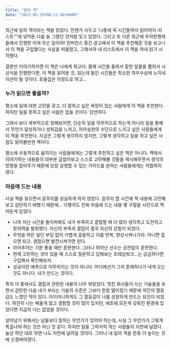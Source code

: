 ```yaml
---
title: "일의 격"
date: "2022-05-29T08:11:46+0000"
---
```


최근에 일의 격이라는 책을 읽었다. 언젠가 사두고 '나중에 꼭 시간들여서 읽어야지-리스트™️'에 넣어둔 다음 늘 그랬던 것처럼 잊고 있었다. 그리고 또 다른 최근에 우아한형제들에서 진행한 이게 무슨 일이야! 컨퍼런스 중간 광고에서 이 책을 추천해준 것을 보고나서 이 책을 구입했다는 사실을 떠올렸고, 그제서야 내 리스트에서 이 책을 꺼내 읽기 시작했다.

결론만 이야기하자면 이 책은 나에게 최고다. 올해 시간을 들여서 잘한 일들을 뽑아서 시상식을 진행한다면, 이 책을 읽어본 것, 읽는데 들인 시간들은 최소한 최우수상에 노미네이션이 될 것이다. 호들갑은 이정도로 하고...

### 누가 읽으면 좋을까?

평소에 일에 대한 고민을 갖고, 더 잘하고 싶은 욕망이 있는 사람에게 이 책을 추천한다. 하지만 일을 못하고 싶은 사람은 없을 것이다. 당연하다.

그래서 보다 세부적으로 정해보자면, 단순히 일을 의무적으로 하는게 아니라 일을 통해서 무언가 달성하거나 성취감을 느끼고, 자아실현의 수단으로 느끼고 싶은 사람들에게 이 책을 추천한다. 지금은 그렇게 생각하지 않지만, 그렇게 생각하고 일을 하고 싶은 사람도 읽어볼만한 책이다.

평소에 수동적으로 움직이는 사람들에게는 그렇게 추천하고 싶은 책은 아니다. 책에서 이야기하는 내용들이 대부분 곱씹어보고 스스로 고민해볼 것들을 제시해주면서 생각의 방향을 잡아주기 때문에 당장 실행할 수 있는 가이드를 원하는 사람들에게는 적합하지 않다.

### 마음에 드는 내용

사실 책을 읽으면서 갈무리를 성실하게 하지 않았다. 갈무리 할 시간에 책 내용에 고민해보고 감탄하기 바빴기 때문에... 다행히도 진짜 마음에 드는 내용 몇 구절을 사진으로 찍어둔게 있었다.

- 나의 지난 시간을 돌이켜봐도 내가 부족하고 결핍할 때 더 많이 생각하고 도전하고 창의력을 발휘했다. 자신의 부족과 결핍이 결국 자신의 강함이 되었다.
- 무엇을 하든 일단 부담 없이 가볍게 출발하고 이를 반복, 향상시켜나가라. 아니면 접으면 되고. 괜찮으면 발전시켜가면 된다.
- 아마추어는 기분 좋을 때만 훈련한다. 그러나 뛰어난 선수는 상관없이 훈련한다.
- 현재 고민하는 것이 있을 때 스스로 질문하고 답해보는 프레임워크...는 궁금하다면 구입해서 확인해보자.
- 성공이란 예측으로 이루어지는 것이 아니다. 어디에선가 그저 존재하다가 내게 오는 것도 아니다. 내가 만드는 것이다.

특히 이 중에서도 결핍과 관련된 내용이 너무 와닿았다. 멋진 회사들이 쓰는 기술들을 보면서 감탄한 다음 내가 부리는 기술의 수준은 그보다 한참 떨어졌기 때문에 약간의 열등감도 느꼈던 적이 있다. 아이러니하게도 그 열등감이 나를 성장하게 만드는 요인이 되었다. 여전히 나는 배울게 많고 경험할 것이 많이 있지만, 애초에 모든게 갖춰진 환경에 있었다면 지금의 나는 없었을 것이다.

살아남기 위해서는 남들보다 잘하는 무언가가 있어야 하는데, 사실 그 무언가가 그렇게 특출나야 하는 것은 아닌 것 같다. 하지만 일을 그럭저럭 하는 사람들이 지천에 널렸다. 늘상 하던 대로 하면 나도 지천에 널려질 것이다. 그러니 내 일의 격을 한층 더 높이는 것에 신경써야겠다.

